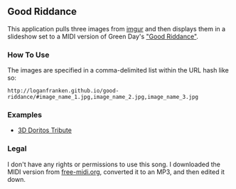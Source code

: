 ## Good Riddance

This application pulls three images from [imgur](http://imgur.com/) and then
displays them in a slideshow set to a MIDI version of Green Day's
["Good Riddance"](https://www.youtube.com/watch?v=CnQ8N1KacJc).

### How To Use

The images are specified in a comma-delimited list within the URL hash like so:

```
http://loganfranken.github.io/good-riddance/#image_name_1.jpg,image_name_2.jpg,image_name_3.jpg
```

### Examples

* [3D Doritos Tribute](http://loganfranken.github.io/good-riddance/#k9AuQSx.jpg,lmquo5Q.jpg,BTmoIEX.jpg)

### Legal

I don't have any rights or permissions to use this song. I downloaded the MIDI
version from [free-midi.org](http://www.free-midi.org/song/green_day-time_of_your_life.html),
converted it to an MP3, and then edited it down.

